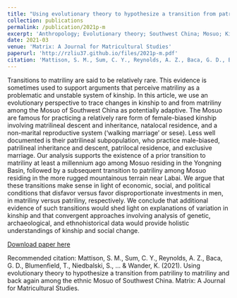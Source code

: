 ```yaml
---
title: "Using evolutionary theory to hypothesize a transition from patriliny to matriliny and back again among the ethnic Mosuo of Southwest China"
collection: publications
permalink: /publication/2021p-m
excerpt: 'Anthropology; Evolutionary theory; Southwest China; Mosuo; Kinship'
date: 2021-03
venue: 'Matrix: A Journal for Matricultural Studies'
paperurl: 'http://rzliu37.github.io/files/2021p-m.pdf'
citation: 'Mattison, S. M., Sum, C. Y., Reynolds, A. Z., Baca, G. D., Blumenfield, T., Niedbalski, S., ... & Wander, K. (2021). Using evolutionary theory to hypothesize a transition from patriliny to matriliny and back again among the ethnic Mosuo of Southwest China. Matrix: A Journal for Matricultural Studies.'
---
```

Transitions to matriliny are said to be relatively rare. This evidence is sometimes used to support arguments that perceive matriliny as a problematic and unstable system of kinship. In this article, we use an evolutionary perspective to trace changes in kinship to and from matriliny among the Mosuo of Southwest China as potentially adaptive. The Mosuo are famous for practicing a relatively rare form of female-biased kinship involving matrilineal descent and inheritance, natalocal residence, and a non-marital reproductive system (‘walking marriage’ or sese). Less well documented is their patrilineal subpopulation, who practice male-biased, patrilineal inheritance and descent, patrilocal residence, and exclusive marriage. Our analysis supports the existence of a prior transition to matriliny at least a millennium ago among Mosuo residing in the Yongning Basin, followed by a subsequent transition to patriliny among Mosuo residing in the more rugged mountainous terrain near Labai. We argue that these transitions make sense in light of economic, social, and political conditions that disfavor versus favor disproportionate investments in men, in matriliny versus patriliny, respectively. We conclude that additional evidence of such transitions would shed light on explanations of variation in kinship and that convergent approaches involving analysis of genetic, archaeological, and ethnohistorical data would provide holistic understandings of kinship and social change.

[Download paper here](http://academicpages.github.io/files/2021p-m.pdf)

Recommended citation: Mattison, S. M., Sum, C. Y., Reynolds, A. Z., Baca, G. D., Blumenfield, T., Niedbalski, S., ... & Wander, K. (2021). Using evolutionary theory to hypothesize a transition from patriliny to matriliny and back again among the ethnic Mosuo of Southwest China. Matrix: A Journal for Matricultural Studies.
